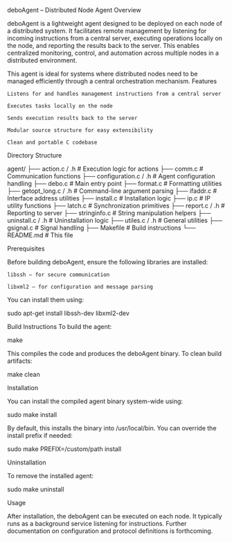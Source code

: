 
deboAgent – Distributed Node Agent
Overview

deboAgent is a lightweight agent designed to be deployed on each node of a distributed system. It facilitates remote management by listening for incoming instructions from a central server, executing operations locally on the node, and reporting the results back to the server. This enables centralized monitoring, control, and automation across multiple nodes in a distributed environment.

This agent is ideal for systems where distributed nodes need to be managed efficiently through a central orchestration mechanism.
Features

    Listens for and handles management instructions from a central server

    Executes tasks locally on the node

    Sends execution results back to the server

    Modular source structure for easy extensibility

    Clean and portable C codebase

Directory Structure

agent/
├── action.c / .h         # Execution logic for actions
├── comm.c                # Communication functions
├── configuration.c / .h  # Agent configuration handling
├── debo.c                # Main entry point
├── format.c              # Formatting utilities
├── getopt_long.c / .h    # Command-line argument parsing
├── ifaddr.c              # Interface address utilities
├── install.c             # Installation logic
├── ip.c                  # IP utility functions
├── latch.c               # Synchronization primitives
├── report.c / .h         # Reporting to server
├── stringinfo.c          # String manipulation helpers
├── uninstall.c / .h      # Uninstallation logic
├── utiles.c / .h         # General utilities
├── gsignal.c             # Signal handling
├── Makefile              # Build instructions
└── README.md             # This file

Prerequisites

Before building deboAgent, ensure the following libraries are installed:

    libssh – for secure communication

    libxml2 – for configuration and message parsing

You can install them using:

sudo apt-get install libssh-dev libxml2-dev

Build Instructions
To build the agent:

make

This compiles the code and produces the deboAgent binary.
To clean build artifacts:

make clean

Installation

You can install the compiled agent binary system-wide using:

sudo make install

By default, this installs the binary into /usr/local/bin. You can override the install prefix if needed:

sudo make PREFIX=/custom/path install

Uninstallation

To remove the installed agent:

sudo make uninstall

Usage

After installation, the deboAgent can be executed on each node. It typically runs as a background service listening for instructions. Further documentation on configuration and protocol definitions is forthcoming.
